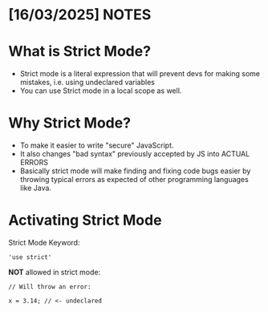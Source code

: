 # [16/03/2025] NOTES


# What is Strict Mode?

- Strict mode is a literal expression that will prevent devs for making some mistakes, i.e. using undeclared variables
- You can use Strict mode in a local scope as well.

# Why Strict Mode?

- To make it easier to write "secure" JavaScript.
- It also changes "bad syntax" previously accepted by JS into ACTUAL ERRORS
- Basically strict mode will make finding and fixing code bugs easier by throwing typical errors as expected of other programming languages like Java.
# Activating Strict Mode

Strict Mode Keyword:

```
'use strict'
```

**NOT** allowed in strict mode:

```
// Will throw an error:

x = 3.14; // <- undeclared

```
